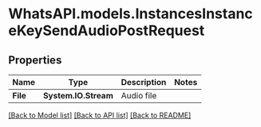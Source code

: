 
# WhatsAPI.models.InstancesInstanceKeySendAudioPostRequest

## Properties

Name | Type | Description | Notes
------------ | ------------- | ------------- | -------------
**File** | **System.IO.Stream** | Audio file | 

[[Back to Model list]](../README.md#documentation-for-models)
[[Back to API list]](../README.md#documentation-for-api-endpoints)
[[Back to README]](../README.md)

